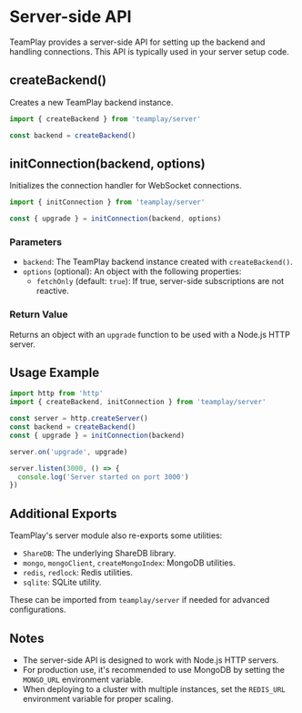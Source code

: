 # Server-side API

TeamPlay provides a server-side API for setting up the backend and handling connections. This API is typically used in your server setup code.

## createBackend()

Creates a new TeamPlay backend instance.

```javascript
import { createBackend } from 'teamplay/server'

const backend = createBackend()
```

## initConnection(backend, options)

Initializes the connection handler for WebSocket connections.

```javascript
import { initConnection } from 'teamplay/server'

const { upgrade } = initConnection(backend, options)
```

### Parameters

- `backend`: The TeamPlay backend instance created with `createBackend()`.
- `options` (optional): An object with the following properties:
  - `fetchOnly` (default: `true`): If true, server-side subscriptions are not reactive.

### Return Value

Returns an object with an `upgrade` function to be used with a Node.js HTTP server.

## Usage Example

```javascript
import http from 'http'
import { createBackend, initConnection } from 'teamplay/server'

const server = http.createServer()
const backend = createBackend()
const { upgrade } = initConnection(backend)

server.on('upgrade', upgrade)

server.listen(3000, () => {
  console.log('Server started on port 3000')
})
```

## Additional Exports

TeamPlay's server module also re-exports some utilities:

- `ShareDB`: The underlying ShareDB library.
- `mongo`, `mongoClient`, `createMongoIndex`: MongoDB utilities.
- `redis`, `redlock`: Redis utilities.
- `sqlite`: SQLite utility.

These can be imported from `teamplay/server` if needed for advanced configurations.

## Notes

- The server-side API is designed to work with Node.js HTTP servers.
- For production use, it's recommended to use MongoDB by setting the `MONGO_URL` environment variable.
- When deploying to a cluster with multiple instances, set the `REDIS_URL` environment variable for proper scaling.

